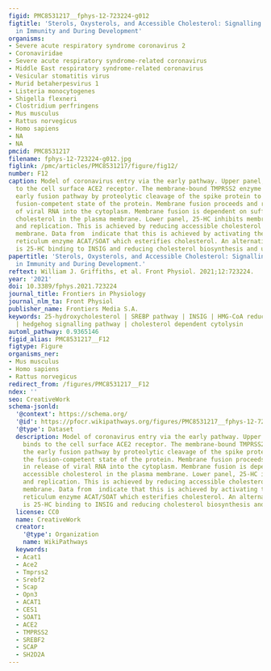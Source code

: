 ```yaml
---
figid: PMC8531217__fphys-12-723224-g012
figtitle: 'Sterols, Oxysterols, and Accessible Cholesterol: Signalling for Homeostasis,
  in Immunity and During Development'
organisms:
- Severe acute respiratory syndrome coronavirus 2
- Coronaviridae
- Severe acute respiratory syndrome-related coronavirus
- Middle East respiratory syndrome-related coronavirus
- Vesicular stomatitis virus
- Murid betaherpesvirus 1
- Listeria monocytogenes
- Shigella flexneri
- Clostridium perfringens
- Mus musculus
- Rattus norvegicus
- Homo sapiens
- NA
- NA
pmcid: PMC8531217
filename: fphys-12-723224-g012.jpg
figlink: /pmc/articles/PMC8531217/figure/fig12/
number: F12
caption: Model of coronavirus entry via the early pathway. Upper panel, virus binds
  to the cell surface ACE2 receptor. The membrane-bound TMPRSS2 enzyme triggers the
  early fusion pathway by proteolytic cleavage of the spike protein to induce the
  fusion-competent state of the protein. Membrane fusion proceeds and results in release
  of viral RNA into the cytoplasm. Membrane fusion is dependent on sufficient accessible
  cholesterol in the plasma membrane. Lower panel, 25-HC inhibits membrane-fusion
  and replication. This is achieved by reducing accessible cholesterol in the plasma
  membrane. Data from  indicate that this is achieved by activating the endoplasmic
  reticulum enzyme ACAT/SOAT which esterifies cholesterol. An alternative explanation
  is 25-HC binding to INSIG and reducing cholesterol biosynthesis and up-take.
papertitle: 'Sterols, Oxysterols, and Accessible Cholesterol: Signalling for Homeostasis,
  in Immunity and During Development.'
reftext: William J. Griffiths, et al. Front Physiol. 2021;12:723224.
year: '2021'
doi: 10.3389/fphys.2021.723224
journal_title: Frontiers in Physiology
journal_nlm_ta: Front Physiol
publisher_name: Frontiers Media S.A.
keywords: 25-hydroxycholesterol | SREBP pathway | INSIG | HMG-CoA reductase | SARS-CoV-2
  | hedgehog signalling pathway | cholesterol dependent cytolysin
automl_pathway: 0.9365146
figid_alias: PMC8531217__F12
figtype: Figure
organisms_ner:
- Mus musculus
- Homo sapiens
- Rattus norvegicus
redirect_from: /figures/PMC8531217__F12
ndex: ''
seo: CreativeWork
schema-jsonld:
  '@context': https://schema.org/
  '@id': https://pfocr.wikipathways.org/figures/PMC8531217__fphys-12-723224-g012.html
  '@type': Dataset
  description: Model of coronavirus entry via the early pathway. Upper panel, virus
    binds to the cell surface ACE2 receptor. The membrane-bound TMPRSS2 enzyme triggers
    the early fusion pathway by proteolytic cleavage of the spike protein to induce
    the fusion-competent state of the protein. Membrane fusion proceeds and results
    in release of viral RNA into the cytoplasm. Membrane fusion is dependent on sufficient
    accessible cholesterol in the plasma membrane. Lower panel, 25-HC inhibits membrane-fusion
    and replication. This is achieved by reducing accessible cholesterol in the plasma
    membrane. Data from  indicate that this is achieved by activating the endoplasmic
    reticulum enzyme ACAT/SOAT which esterifies cholesterol. An alternative explanation
    is 25-HC binding to INSIG and reducing cholesterol biosynthesis and up-take.
  license: CC0
  name: CreativeWork
  creator:
    '@type': Organization
    name: WikiPathways
  keywords:
  - Acat1
  - Ace2
  - Tmprss2
  - Srebf2
  - Scap
  - Opn3
  - ACAT1
  - CES1
  - SOAT1
  - ACE2
  - TMPRSS2
  - SREBF2
  - SCAP
  - SH2D2A
---
```

